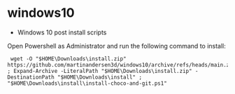 # windows10
- Windows 10 post install scripts

Open Powershell as Administrator and run the following command to install:
```
 wget -O "$HOME\Downloads\install.zip" https://github.com/martinandersen3d/windows10/archive/refs/heads/main.zip ; Expand-Archive -LiteralPath "$HOME\Downloads\install.zip" -DestinationPath "$HOME\Downloads\install" ; "$HOME\Downloads\install\install-choco-and-git.ps1"
```

